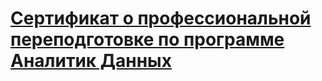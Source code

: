 # [Сертификат о профессиональной переподготовке по программе Аналитик Данных](https://github.com/nikita-vasin/yandex_practicum/blob/main/Certificate/%D0%92%D0%B0%D1%81%D0%B8%D0%BD%20%D0%9D%D0%B8%D0%BA%D0%B8%D1%82%D0%B0%20%D0%90%D0%BD%D0%B4%D1%80%D0%B5%D0%B5%D0%B2%D0%B8%D1%87_20232%D0%A6%D0%9F%D0%94%D0%9000740.pdf)

